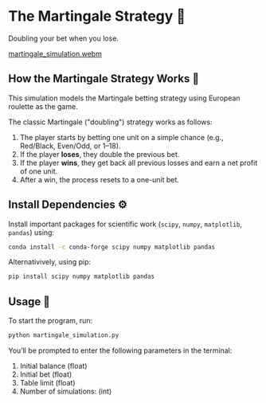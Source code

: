 # The Martingale Strategy 🎰

Doubling your bet when you lose.

[martingale_simulation.webm](https://github.com/user-attachments/assets/00c7962d-bf0a-410b-b20e-1d9cb26743a0)



## How the Martingale Strategy Works 📘

This simulation models the Martingale betting strategy using European roulette as the game.

The classic Martingale ("doubling") strategy works as follows:
1. The player starts by betting one unit on a simple chance (e.g., Red/Black, Even/Odd, or 1–18).
2. If the player **loses**, they double the previous bet.
3. If the player **wins**, they get back all previous losses and earn a net profit of one unit.
4. After a win, the process resets to a one-unit bet.

## Install Dependencies :gear:
Install important packages for scientific work (`scipy`, `numpy`, `matplotlib`, `pandas`) using:

```bash
conda install -c conda-forge scipy numpy matplotlib pandas
```  
Alternativively, using pip:
```bash
pip install scipy numpy matplotlib pandas
```  

## Usage :rocket:

 To start the program, run:
 ```bash
python martingale_simulation.py
```  

You’ll be prompted to enter the following parameters in the terminal:

 1. Initial balance (float)
 2. Initial bet (float)
 3. Table limit (float)
 4. Number of simulations: (int)










